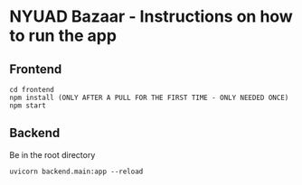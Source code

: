 # NYUAD Bazaar -  Instructions on how to run the app

## Frontend

```
cd frontend
npm install (ONLY AFTER A PULL FOR THE FIRST TIME - ONLY NEEDED ONCE)
npm start
```
## Backend
 Be in the root directory
 ```
uvicorn backend.main:app --reload
 ```
